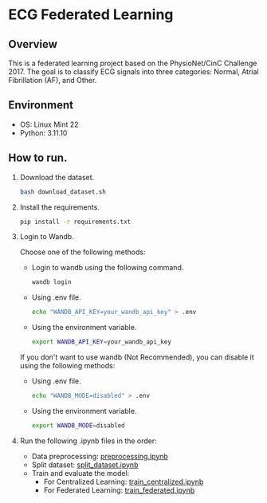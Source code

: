 # ECG Federated Learning

## Overview
This is a federated learning project based on the PhysioNet/CinC Challenge 2017. The goal is to classify ECG signals into three categories: Normal, Atrial Fibrillation (AF), and Other.

## Environment
  - OS: Linux Mint 22
  - Python: 3.11.10

## How to run.
1. Download the dataset.

    ```bash
    bash download_dataset.sh
    ```
2. Install the requirements.

    ```bash
    pip install -r requirements.txt
    ```
3. Login to Wandb.
    
    Choose one of the following methods:
    - Login to wandb using the following command.
        ```bash
        wandb login
        ```
    - Using .env file.
        ```bash
        echo "WANDB_API_KEY=your_wandb_api_key" > .env
        ```
    - Using the environment variable.
        ```bash
        export WANDB_API_KEY=your_wandb_api_key
        ```
    If you don't want to use wandb (Not Recommended), you can disable it using the following methods:
    - Using .env file.
        ```bash
        echo "WANDB_MODE=disabled" > .env
        ```
    - Using the environment variable.
        ```bash
        export WANDB_MODE=disabled
        ```

4. Run the following .ipynb files in the order:
    - Data preprocessing: [preprocessing.ipynb](preprocessing.ipynb)
    - Split dataset: [split_dataset.ipynb](split_dataset.ipynb)
    - Train and evaluate the model:
        - For Centralized Learning: [train_centralized.ipynb](train_centralized.ipynb)
        - For Federated Learning: [train_federated.ipynb](train_federated.ipynb)
